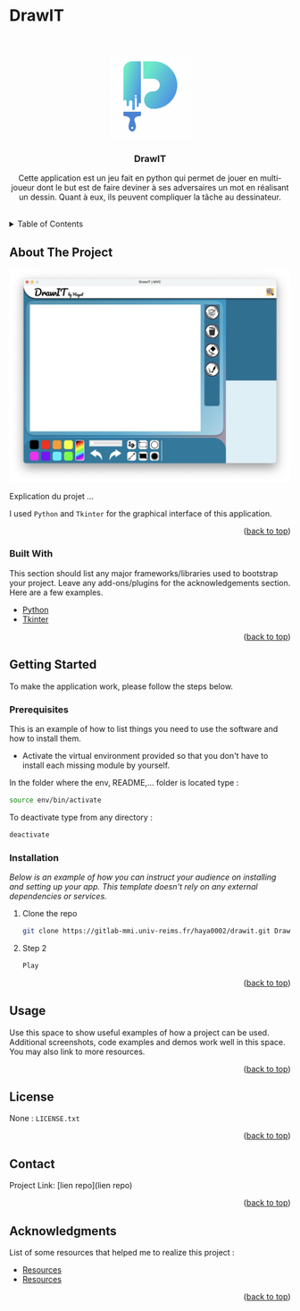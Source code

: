 # DrawIT

<div id="top"></div>
<br />

<!-- PROJECT LOGO -->
<br />
<div align="center">
  <a href="#"><!-- lien repo-->
    <img src="img/drawIT_logo.png" alt="Logo" width="150" height="150">
  </a>

  <h3 align="center">DrawIT</h3>

  <p align="center">
    Cette application est un jeu fait en python qui permet de jouer en multi-joueur dont le but est de faire deviner à ses adversaires un mot en réalisant un dessin. Quant à eux, ils peuvent compliquer la tâche au dessinateur.
    <br />
    <br />
  </p>
</div>

<!-- TABLE OF CONTENTS -->
<details>
  <summary>Table of Contents</summary>
  <ol>
    <li>
      <a href="#about-the-project">About The Project</a>
      <ul>
        <li><a href="#built-with">Built With</a></li>
      </ul>
    </li>
    <li>
      <a href="#getting-started">Getting Started</a>
      <ul>
        <li><a href="#prerequisites">Prerequisites</a></li>
        <li><a href="#installation">Installation</a></li>
      </ul>
    </li>
    <li><a href="#usage">Usage</a></li>
    <li><a href="#license">License</a></li>
    <li><a href="#contact">Contact</a></li>
    <li><a href="#acknowledgments">Acknowledgments</a></li>
  </ol>
</details>

<!-- ABOUT THE PROJECT -->

## About The Project

![DrawIT Application][drawit_screenshot]

Explication du projet ...

I used `Python` and `Tkinter` for the graphical interface of this application.

<p align="right">(<a href="#top">back to top</a>)</p>

### Built With

This section should list any major frameworks/libraries used to bootstrap your project. Leave any add-ons/plugins for the acknowledgements section. Here are a few examples.

- [Python](https://www.python.org/)
- [Tkinter](https://docs.python.org/3/library/tk.html)

<p align="right">(<a href="#top">back to top</a>)</p>

<!-- GETTING STARTED -->

## Getting Started

To make the application work, please follow the steps below.

### Prerequisites

This is an example of how to list things you need to use the software and how to install them.

- Activate the virtual environment provided so that you don't have to install each missing module by yourself.

In the folder where the env, README,... folder is located type :

```sh
source env/bin/activate
```

To deactivate type from any directory :

```sh
deactivate
```

### Installation

_Below is an example of how you can instruct your audience on installing and setting up your app. This template doesn't rely on any external dependencies or services._

1. Clone the repo
   ```sh
   git clone https://gitlab-mmi.univ-reims.fr/haya0002/drawit.git DrawIT
   ```
2. Step 2
   ```sh
   Play
   ```

<p align="right">(<a href="#top">back to top</a>)</p>

<!-- USAGE EXAMPLES -->

## Usage

Use this space to show useful examples of how a project can be used. Additional screenshots, code examples and demos work well in this space. You may also link to more resources.

<p align="right">(<a href="#top">back to top</a>)</p>

<!-- LICENSE -->

## License

None : `LICENSE.txt`

<p align="right">(<a href="#top">back to top</a>)</p>

<!-- CONTACT -->

## Contact

Project Link: [lien repo](lien repo)

<p align="right">(<a href="#top">back to top</a>)</p>

<!-- ACKNOWLEDGMENTS -->

## Acknowledgments

List of some resources that helped me to realize this project :

- [Resources](link)
- [Resources](link)

<p align="right">(<a href="#top">back to top</a>)</p>

<!-- MARKDOWN LINKS & IMAGES -->

[drawit_screenshot]: img/drawIT_screenshot.png
